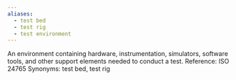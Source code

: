 ```yaml
---
aliases:
  - test bed
  - test rig
  - test environment
---
```

An environment containing hardware, instrumentation, simulators, software tools, and other support elements needed to conduct a test.
Reference: ISO 24765
Synonyms: test bed, test rig